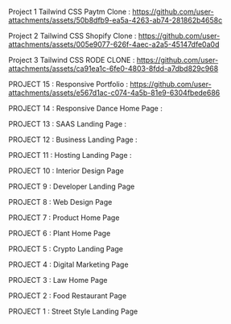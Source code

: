 
Project 1 Tailwind CSS Paytm Clone :
https://github.com/user-attachments/assets/50b8dfb9-ea5a-4263-ab74-281862b4658c


Project 2 Tailwind CSS Shopify Clone :
https://github.com/user-attachments/assets/005e9077-626f-4aec-a2a5-45147dfe0a0d

Project 3 Tailwind CSS RODE CLONE :
https://github.com/user-attachments/assets/ca91ea1c-6fe0-4803-8fdd-a7dbd829c968


PROJECT 15 : Responsive Portfolio : 
https://github.com/user-attachments/assets/e567d1ac-c074-4a5b-81e9-6304fbede686

PROJECT 14 : Responsive Dance Home Page :





PROJECT 13 : SAAS Landing Page :



PROJECT 12 : Business Landing Page :
 


PROJECT 11 : Hosting Landing Page :



PROJECT 10 : Interior Design Page



PROJECT 9 : Developer Landing Page



PROJECT 8 : Web Design Page



PROJECT 7 : Product Home Page



PROJECT 6 : Plant Home Page




PROJECT 5 : Crypto Landing Page



PROJECT 4 : Digital Marketing Page




PROJECT 3 : Law Home Page



PROJECT 2 : Food Restaurant Page




PROJECT 1 : Street Style Landing Page





























 
